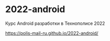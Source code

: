 # 2022-android
Курс Android разработки в Технополисе 2022

https://polis-mail-ru.github.io/2022-android/
